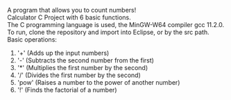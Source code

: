 A program that allows you to count numbers!\
Calculator C Project with 6 basic functions.\
The C programming language is used, the MinGW-W64 compiler gcc 11.2.0.\
To run, clone the repository and import into Eclipse, or by the src path.\
Basic operations:
1. '+'    (Adds up the input numbers)
2. '-'    (Subtracts the second number from the first)
3. '*'    (Multiplies the first number by the second)
4. '/'    (Divides the first number by the second)
5. 'pow'  (Raises a number to the power of another number)
6. '!'    (Finds the factorial of a number)

